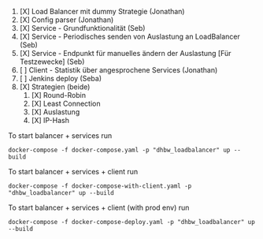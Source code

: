 1. [X] Load Balancer mit dummy Strategie (Jonathan)
2. [X] Config parser (Jonathan)
3. [X] Service - Grundfunktionalität (Seb)
4. [X] Service - Periodisches senden von Auslastung an LoadBalancer (Seb)
5. [X] Service - Endpunkt für manuelles ändern der Auslastung [Für Testzewecke] (Seb)
6. [ ] Client - Statistik über angesprochene Services (Jonathan)
7. [ ] Jenkins deploy (Seba)
8. [X] Strategien (beide)
    1. [X] Round-Robin
    2. [X] Least Connection
    3. [X] Auslastung
    4. [X] IP-Hash


To start balancer + services run
```
docker-compose -f docker-compose.yaml -p "dhbw_loadbalancer" up --build
```

To start balancer + services + client run
```
docker-compose -f docker-compose-with-client.yaml -p "dhbw_loadbalancer" up --build
```

To start balancer + services + client (with prod env) run
```
docker-compose -f docker-compose-deploy.yaml -p "dhbw_loadbalancer" up --build
```
